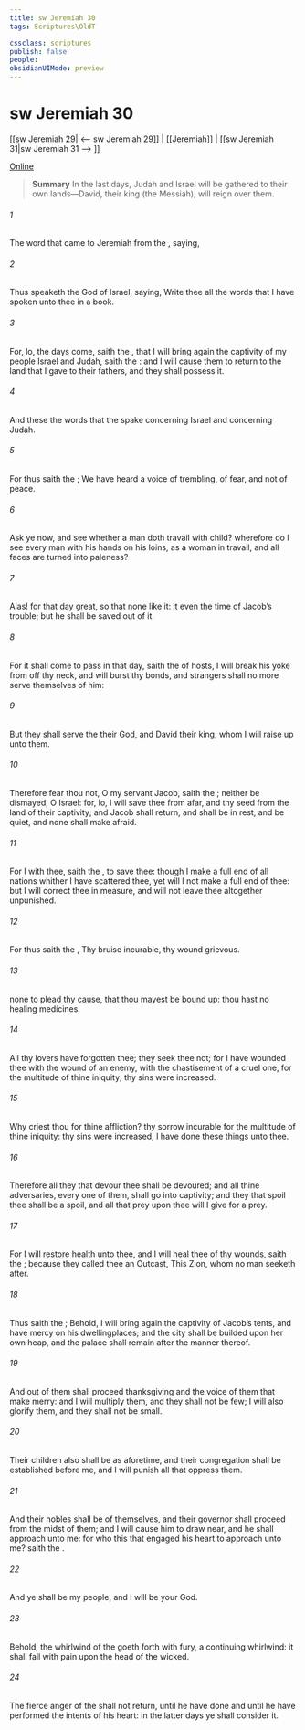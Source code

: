 ```yaml
---
title: sw Jeremiah 30
tags: Scriptures\OldT

cssclass: scriptures
publish: false
people:
obsidianUIMode: preview
---
```


# sw Jeremiah 30
[[sw Jeremiah 29| <-- sw Jeremiah 29]] | [[Jeremiah]] | [[sw Jeremiah 31|sw Jeremiah 31 --> ]]

[Online](https://churchofjesuschrist.org/study/scriptures/ot/jer/30?lang=eng)

> __Summary__
In the last days, Judah and Israel will be gathered to their own lands—David, their king (the Messiah), will reign over them.

###### 1 
The word that came to Jeremiah from the , saying,

###### 2 
Thus speaketh the  God of Israel, saying, Write thee all the words that I have spoken unto thee in a book.

###### 3 
For, lo, the days come, saith the , that I will bring again the captivity of my people Israel and Judah, saith the : and I will cause them to return to the land that I gave to their fathers, and they shall possess it.

###### 4 
And these  the words that the  spake concerning Israel and concerning Judah.

###### 5 
For thus saith the ; We have heard a voice of trembling, of fear, and not of peace.

###### 6 
Ask ye now, and see whether a man doth travail with child? wherefore do I see every man with his hands on his loins, as a woman in travail, and all faces are turned into paleness?

###### 7 
Alas! for that day  great, so that none  like it: it  even the time of Jacob’s trouble; but he shall be saved out of it.

###### 8 
For it shall come to pass in that day, saith the  of hosts,  I will break his yoke from off thy neck, and will burst thy bonds, and strangers shall no more serve themselves of him:

###### 9 
But they shall serve the  their God, and David their king, whom I will raise up unto them.

###### 10 
Therefore fear thou not, O my servant Jacob, saith the ; neither be dismayed, O Israel: for, lo, I will save thee from afar, and thy seed from the land of their captivity; and Jacob shall return, and shall be in rest, and be quiet, and none shall make  afraid.

###### 11 
For I  with thee, saith the , to save thee: though I make a full end of all nations whither I have scattered thee, yet will I not make a full end of thee: but I will correct thee in measure, and will not leave thee altogether unpunished.

###### 12 
For thus saith the , Thy bruise  incurable,  thy wound  grievous.

###### 13 
 none to plead thy cause, that thou mayest be bound up: thou hast no healing medicines.

###### 14 
All thy lovers have forgotten thee; they seek thee not; for I have wounded thee with the wound of an enemy, with the chastisement of a cruel one, for the multitude of thine iniquity;  thy sins were increased.

###### 15 
Why criest thou for thine affliction? thy sorrow  incurable for the multitude of thine iniquity:  thy sins were increased, I have done these things unto thee.

###### 16 
Therefore all they that devour thee shall be devoured; and all thine adversaries, every one of them, shall go into captivity; and they that spoil thee shall be a spoil, and all that prey upon thee will I give for a prey.

###### 17 
For I will restore health unto thee, and I will heal thee of thy wounds, saith the ; because they called thee an Outcast,  This  Zion, whom no man seeketh after.

###### 18 
Thus saith the ; Behold, I will bring again the captivity of Jacob’s tents, and have mercy on his dwellingplaces; and the city shall be builded upon her own heap, and the palace shall remain after the manner thereof.

###### 19 
And out of them shall proceed thanksgiving and the voice of them that make merry: and I will multiply them, and they shall not be few; I will also glorify them, and they shall not be small.

###### 20 
Their children also shall be as aforetime, and their congregation shall be established before me, and I will punish all that oppress them.

###### 21 
And their nobles shall be of themselves, and their governor shall proceed from the midst of them; and I will cause him to draw near, and he shall approach unto me: for who  this that engaged his heart to approach unto me? saith the .

###### 22 
And ye shall be my people, and I will be your God.

###### 23 
Behold, the whirlwind of the  goeth forth with fury, a continuing whirlwind: it shall fall with pain upon the head of the wicked.

###### 24 
The fierce anger of the  shall not return, until he have done  and until he have performed the intents of his heart: in the latter days ye shall consider it.

